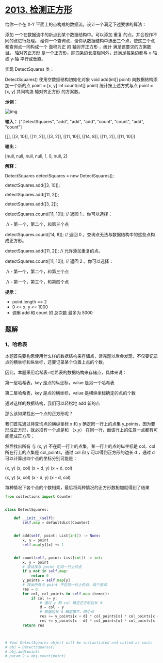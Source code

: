 # [2013. 检测正方形](https://leetcode-cn.com/problems/detect-squares/)

给你一个在 X-Y 平面上的点构成的数据流。设计一个满足下述要求的算法：

添加 一个在数据流中的新点到某个数据结构中。可以添加 重复 的点，并会视作不同的点进行处理。
给你一个查询点，请你从数据结构中选出三个点，使这三个点和查询点一同构成一个 面积为正 的 轴对齐正方形 ，统计 满足该要求的方案数目。
轴对齐正方形 是一个正方形，除四条边长度相同外，还满足每条边都与 x-轴 或 y-轴 平行或垂直。

实现 DetectSquares 类：

DetectSquares() 使用空数据结构初始化对象
void add(int[] point) 向数据结构添加一个新的点 point = [x, y]
int count(int[] point) 统计按上述方式与点 point = [x, y] 共同构造 轴对齐正方形 的方案数。

**示例：**

![img](https://assets.leetcode.com/uploads/2021/09/01/image.png)

**输入：**
["DetectSquares", "add", "add", "add", "count", "count", "add", "count"]

[[], [[3, 10]], [[11, 2]], [[3, 2]], [[11, 10]], [[14, 8]], [[11, 2]], [[11, 10]]]

**输出：**

[null, null, null, null, 1, 0, null, 2]

**解释：**

DetectSquares detectSquares = new DetectSquares();

detectSquares.add([3, 10]);

detectSquares.add([11, 2]);

detectSquares.add([3, 2]);

detectSquares.count([11, 10]); // 返回 1 。你可以选择：

​                               //   - 第一个，第二个，和第三个点

detectSquares.count([14, 8]);  // 返回 0 。查询点无法与数据结构中的这些点构成正方形。

detectSquares.add([11, 2]);    // 允许添加重复的点。

detectSquares.count([11, 10]); // 返回 2 。你可以选择：

​                               //   - 第一个，第二个，和第三个点

​                               //   - 第一个，第三个，和第四个点

**提示：**

- point.length == 2
- 0 <= x, y <= 1000
- 调用 add 和 count 的 总次数 最多为 5000

## 题解

### 1、哈希表

本题首先要构思使用什么样的数据结构来存储点，读完题以后会发现，不仅要记录点的横坐标和纵坐标，还要记录某个位置上点的个数。

因此，本题采用哈希表+哈希表的数据结构来存储点，具体来说：

第一层哈希表，key 是点的纵坐标，value 是另一个哈希表

第二层哈希表，key 是点的横坐标，value 是横纵坐标确定的点的个数

通过这样的数据结构，我们可以轻松地 add 新的点

那么该如果找出一个点的正方形呢？

我们首先通过待查询点的横纵坐标 x 和 y 确定同一行上的点集 y_points，因为要形成正方形，就必须有一个点是和 （x,y） 在同一行，而该行上的任意一点都有可能组成正方形；

然后找出所有 与 (x, y) 不在同一行上的点集，某一行上的点的纵坐标是 col，col 所在行上的点集是 col_points，通过 col 和 y 可以得到正方形的边长 d ，通过 d 可以计算出四个点的坐标分别可能是：

(x, y) (x, col) (x + d, y) (x + d, col)

(x, y) (x, col) (x - d,  y) (x - d, col)

每种情况下各个点的个数相乘，最后将两种情况的正方形数相加就得到了结果

```python
from collections import Counter


class DetectSquares:

    def __init__(self):
        self.map = defaultdict(Counter)


    def add(self, point: List[int]) -> None:
        x, y = point
        self.map[y][x] += 1


    def count(self, point: List[int]) -> int:
        x, y = point
        # 尝试找与 point 在同一行上的点
        if y not in self.map:
            return 0
        y_points = self.map[y]
        # 找出所有与 point 不在同一行上的点，挨个尝试
        res = 0
        for col, col_points in self.map.items():
            if col != y:
                # 通过 y 和 col 确定正方形边长 d
                d = col - y
                # 根据边长 d 确定第三、四个点
                res += y_points[x + d] * col_points[x] * col_points[x + d]
                res += y_points[x - d] * col_points[x] * col_points[x - d]
        return res



# Your DetectSquares object will be instantiated and called as such:
# obj = DetectSquares()
# obj.add(point)
# param_2 = obj.count(point)
```

